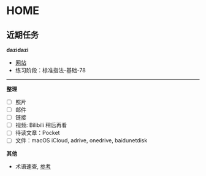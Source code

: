 # HOME

## 近期任务

**dazidazi**

-   [网站](https://dazidazi.com/)
-   练习阶段：标准指法-基础-78

---

**整理**

-   [ ] 照片
-   [ ] 邮件
-   [ ] 链接
-   [ ] 视频: Bilibili 稍后再看
-   [ ] 待读文章：Pocket
-   [ ] 文件：macOS iCloud, adrive, onedrive, baidunetdisk

**其他**

-   术语速查, [参考](https://abelsu7.top/wiki/)